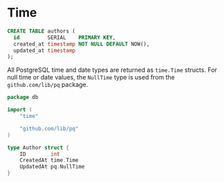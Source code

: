 # Time

```sql
CREATE TABLE authors (
  id         SERIAL    PRIMARY KEY,
  created_at timestamp NOT NULL DEFAULT NOW(),
  updated_at timestamp
);
```

All PostgreSQL time and date types are returned as `time.Time` structs. For
null time or date values, the `NullTime` type is used from the
`github.com/lib/pq` package.

```go
package db

import (
	"time"

	"github.com/lib/pq"
)

type Author struct {
	ID        int
	CreatedAt time.Time
	UpdatedAt pq.NullTime
}
```

